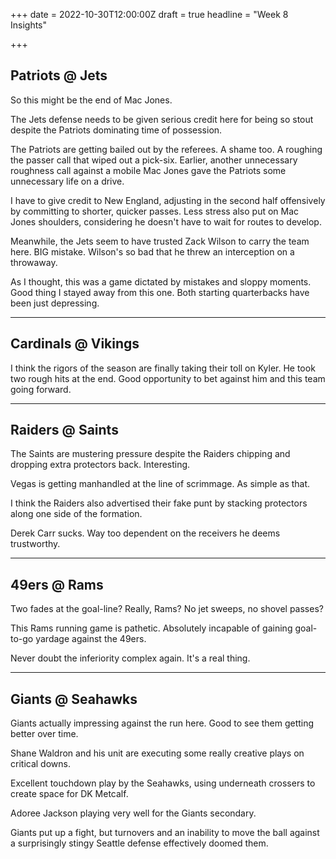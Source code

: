 +++
date = 2022-10-30T12:00:00Z
draft = true
headline = "Week 8 Insights"

+++
## Patriots @ Jets

So this might be the end of Mac Jones.

The Jets defense needs to be given serious credit here for being so stout despite the Patriots dominating time of possession.

The Patriots are getting bailed out by the referees. A shame too. A roughing the passer call that wiped out a pick-six. Earlier, another unnecessary roughness call against a mobile Mac Jones gave the Patriots some unnecessary life on a drive.

I have to give credit to New England, adjusting in the second half offensively by committing to shorter, quicker passes. Less stress also put on Mac Jones shoulders, considering he doesn't have to wait for routes to develop.

Meanwhile, the Jets seem to have trusted Zack Wilson to carry the team here. BIG mistake. Wilson's so bad that he threw an interception on a throwaway.

As I thought, this was a game dictated by mistakes and sloppy moments. Good thing I stayed away from this one. Both starting quarterbacks have been just depressing.

***

## Cardinals @ Vikings

I think the rigors of the season are finally taking their toll on Kyler. He took two rough hits at the end. Good opportunity to bet against him and this team going forward.

***

## Raiders @ Saints

The Saints are mustering pressure despite the Raiders chipping and dropping extra protectors back. Interesting.

Vegas is getting manhandled at the line of scrimmage. As simple as that. 

I think the Raiders also advertised their fake punt by stacking protectors along one side of the formation.

Derek Carr sucks. Way too dependent on the receivers he deems trustworthy.

***

## 49ers @ Rams

Two fades at the goal-line? Really, Rams? No jet sweeps, no shovel passes?

This Rams running game is pathetic. Absolutely incapable of gaining goal-to-go yardage against the 49ers.

Never doubt the inferiority complex again. It's a real thing.

***

## Giants @ Seahawks

Giants actually impressing against the run here. Good to see them getting better over time.

Shane Waldron and his unit are executing some really creative plays on critical downs. 

Excellent touchdown play by the Seahawks, using underneath crossers to create space for DK Metcalf.

Adoree Jackson playing very well for the Giants secondary.

Giants put up a fight, but turnovers and an inability to move the ball against a surprisingly stingy Seattle defense effectively doomed them.